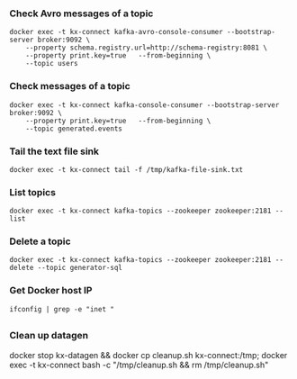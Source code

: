 
### Check Avro messages of a topic
```
docker exec -t kx-connect kafka-avro-console-consumer --bootstrap-server broker:9092 \
    --property schema.registry.url=http://schema-registry:8081 \
    --property print.key=true   --from-beginning \
    --topic users
```

### Check messages of a topic
```
docker exec -t kx-connect kafka-console-consumer --bootstrap-server broker:9092 \
    --property print.key=true   --from-beginning \
    --topic generated.events
```

### Tail the text file sink
```
docker exec -t kx-connect tail -f /tmp/kafka-file-sink.txt
```

### List topics
```
docker exec -t kx-connect kafka-topics --zookeeper zookeeper:2181 --list
```

### Delete a topic
```
docker exec -t kx-connect kafka-topics --zookeeper zookeeper:2181 --delete --topic generator-sql
```

### Get Docker host IP
`ifconfig | grep -e "inet "` 


##
### Clean up datagen
docker stop kx-datagen && docker cp cleanup.sh kx-connect:/tmp; docker exec -t kx-connect bash -c "/tmp/cleanup.sh && rm /tmp/cleanup.sh"
